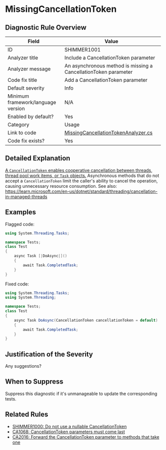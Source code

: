 # MissingCancellationToken

## Diagnostic Rule Overview

| Field                              | Value
|------------------------------------|-------
| ID                                 | SHIMMER1001
| Analyzer title                     | Include a CancellationToken parameter
| Analyzer message                   | An asynchronous method is missing a CancellationToken parameter
| Code fix title                     | Add a CancellationToken parameter
| Default severity                   | Info
| Minimum framework/language version | N/A
| Enabled by default?                | Yes
| Category                           | Usage
| Link to code                       | [MissingCancellationTokenAnalyzer.cs](../../src/Shimmering.Analyzers/UsageRules/MissingCancellationToken/MissingCancellationTokenAnalyzer.cs)
| Code fix exists?                   | Yes

## Detailed Explanation

[A `CancellationToken` enables cooperative cancellation between threads, thread pool work items, or `Task` objects.](https://learn.microsoft.com/en-us/dotnet/api/system.threading.cancellationtoken) Asynchronous methods that do not accept a `CancellationToken` limit the caller's ability to cancel the operation, causing unnecessary resource consumption. See also: https://learn.microsoft.com/en-us/dotnet/standard/threading/cancellation-in-managed-threads

## Examples

Flagged code:
```cs
using System.Threading.Tasks;

namespace Tests;
class Test
{
    async Task [|DoAsync|]()
    {
        await Task.CompletedTask;
    }
}
```

Fixed code:
```cs
using System.Threading.Tasks;
using System.Threading;

namespace Tests;
class Test
{
    async Task DoAsync(CancellationToken cancellationToken = default)
    {
        await Task.CompletedTask;
    }
}
```

## Justification of the Severity

Any suggestions?

## When to Suppress

Suppress this diagnostic if it's unmanageable to update the corresponding tests.

## Related Rules

- [SHIMMER1000: Do not use a nullable CancellationToken](./SHIMMER1000.md)
- [CA1068: CancellationToken parameters must come last](https://learn.microsoft.com/en-us/dotnet/fundamentals/code-analysis/quality-rules/ca1068)
- [CA2016: Forward the CancellationToken parameter to methods that take one](https://learn.microsoft.com/en-us/dotnet/fundamentals/code-analysis/quality-rules/ca2016)
